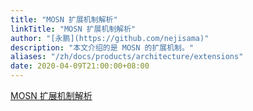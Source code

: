 ```yaml
---
title: "MOSN 扩展机制解析"
linkTitle: "MOSN 扩展机制解析"
author: "[永鹏](https://github.com/nejisama)"
description: "本文介绍的是 MOSN 的扩展机制。"
aliases: "/zh/docs/products/architecture/extensions"
date: 2020-04-09T21:00:00+08:00
---
```

[MOSN 扩展机制解析](https://mosn.io/blog/posts/mosn-extensions/)
